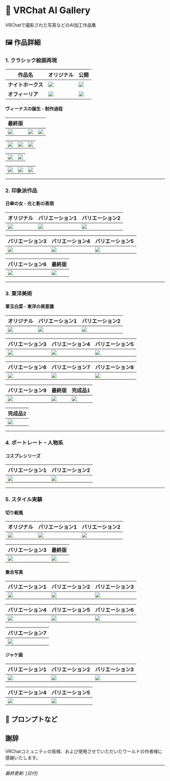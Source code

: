 # 🎨 VRChat AI Gallery

VRChatで撮影された写真などのAI加工作品集

## 🖼️ 作品詳細

### 1. クラシック絵画再現

| 作品名 | オリジナル | 公開 |
|--------|-----------|----------|
| **ナイトホークス** | ![](images/1~5/001ナイトホークス000.jpg) | ![](images/1~5/001ナイトホークス00a.jpg) |
| **オフィーリア** | ![](images/1~5/002オフィーリア000.jpg) | ![](images/1~5/002オフィーリア00a.jpg) |

#### ヴィーナスの誕生 - 制作過程

| 最終版 |  |  |
|----------------|----------------|----------------|
| ![](images/1~5/003ヴィーナスの誕生00a.jpg) | ![](images/1~5/003ヴィーナスの誕生001.jpg) | ![](images/1~5/003ヴィーナスの誕生002.jpg) |

|  |  |  |
|----------------|----------------|----------------|
| ![](images/1~5/003ヴィーナスの誕生003.jpg) | ![](images/1~5/003ヴィーナスの誕生004.jpg) | ![](images/1~5/003ヴィーナスの誕生005.jpg) |

|  |  |
|---------|---------|
| ![](images/1~5/003ヴィーナスの誕生06.jpg) | ![](images/1~5/003ヴィーナスの誕生007.jpg) |

|  |  |  |
|----------------|--------|---------|
| ![](images/1~5/003ヴィーナスの誕生008.jpg) | ![](images/1~5/003ヴィーナスの誕生009.jpg) | ![](images/1~5/003ヴィーナスの誕生010.jpg) |

---

### 2. 印象派作品

#### 日傘の女 - 光と影の表現

| オリジナル | バリエーション1 | バリエーション2 |
|-----------|----------------|----------------|
| ![](images/1~5/004日傘の女000.jpg) | ![](images/1~5/004日傘の女001.jpg) | ![](images/1~5/004日傘の女002.jpg) |

| バリエーション3 | バリエーション4 | バリエーション5 |
|----------------|----------------|----------------|
| ![](images/1~5/004日傘の女003.jpg) | ![](images/1~5/004日傘の女004.jpg) | ![](images/1~5/004日傘の女005.jpg) |

| バリエーション6 | 最終版 |
|----------------|--------|
| ![](images/1~5/004日傘の女006.jpg) | ![](images/1~5/004日傘の女00a.jpg) |

---

### 3. 東洋美術

#### 翠玉白菜 - 東洋の美意識

| オリジナル | バリエーション1 | バリエーション2 |
|-----------|----------------|----------------|
| ![](images/1~5/005翠玉白菜000.jpg) | ![](images/1~5/005翠玉白菜001.jpg) | ![](images/1~5/005翠玉白菜002.jpg) |

| バリエーション3 | バリエーション4 | バリエーション5 |
|----------------|----------------|----------------|
| ![](images/1~5/005翠玉白菜003.jpg) | ![](images/1~5/005翠玉白菜004.jpg) | ![](images/1~5/005翠玉白菜005.jpg) |

| バリエーション6 | バリエーション7 | バリエーション8 |
|----------------|----------------|----------------|
| ![](images/1~5/005翠玉白菜006.jpg) | ![](images/1~5/005翠玉白菜007.jpg) | ![](images/1~5/005翠玉白菜008.jpg) |

| バリエーション9 | 最終版 | 完成品1 |
|----------------|--------|---------|
| ![](images/1~5/005翠玉白菜009.jpg) | ![](images/1~5/005翠玉白菜00a.jpg) | ![](images/1~5/005翠玉白菜010.jpg) |

| 完成品2 |
|---------|
| ![](images/1~5/005翠玉白菜011.jpg) |

---

### 4. ポートレート・人物系

#### コスプレシリーズ

| バリエーション1 | バリエーション2 |
|----------------|----------------|
| ![](images/1~5/習作「コスプレ」001.jpg) | ![](images/1~5/習作「コスプレ」002.jpg) |


---

### 5. スタイル実験

#### 切り絵風

| オリジナル | バリエーション1 | バリエーション2 |
|-----------|----------------|----------------|
| ![](images/1~5/習作「切り絵風」000.jpg) | ![](images/1~5/習作「切り絵風」001.jpg) | ![](images/1~5/習作「切り絵風」002.jpg) |

| バリエーション3 | 最終版 |
|----------------|--------|
| ![](images/1~5/習作「切り絵風」003.jpg) | ![](images/1~5/習作「切り絵風」00a.jpg) |

#### 集合写真

| バリエーション1 | バリエーション2 | バリエーション3 |
|----------------|----------------|----------------|
| ![](images/1~5/習作「集合写真」001.jpg) | ![](images/1~5/習作「集合写真」002.jpg) | ![](images/1~5/習作「集合写真」003.jpg) |

| バリエーション4 | バリエーション5 | バリエーション6 |
|----------------|----------------|----------------|
| ![](images/1~5/習作「集合写真」004.jpg) | ![](images/1~5/習作「集合写真」005.jpg) | ![](images/1~5/習作「集合写真」006.jpg) |

| バリエーション7 |
|----------------|
| ![](images/1~5/習作「集合写真」007.jpg) |

#### ジャケ画

| バリエーション1 | バリエーション2 | バリエーション3 |
|----------------|----------------|----------------|
| ![](images/1~5/習作「ニルヴァーナ」001.jpg) | ![](images/1~5/習作「ニルヴァーナ」002.jpg) | ![](images/1~5/習作「ニルヴァーナ」003.jpg) |

| バリエーション4 | バリエーション5 |
|----------------|----------------|
| ![](images/1~5/習作「ニルヴァーナ」004.jpg) | ![](images/1~5/習作「ニルヴァーナ」005.jpg) |


## 📝 プロンプトなど



## 謝辞

VRChatコミュニティの皆様、および使用させていただいたワールドの作者様に感謝いたします。

---

*最終更新: [日付]*
